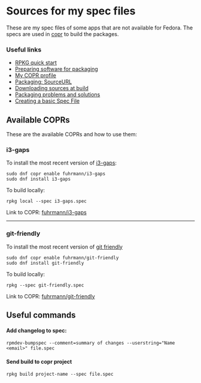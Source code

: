 # Sources for my spec files

These are my spec files of some apps that are not available for Fedora. The specs are used in [copr](https://copr.fedorainfracloud.org/coprs/fuhrmann) to build the packages.

### Useful links

* [RPKG quick start](https://docs.pagure.org/rpkg-util/quick_start.html#new-project)
* [Preparing software for packaging](https://rpm-packaging-guide.github.io/#preparing-software-for-packaging)
* [My COPR profile](https://copr.fedorainfracloud.org/coprs/fuhrmann)
* [Packaging: SourceURL](https://fedoraproject.org/wiki/Packaging:SourceURL)
* [Downloading sources at build](https://stackoverflow.com/questions/33177450/how-do-i-get-rpmbuild-to-download-all-of-the-sources-for-a-particular-spec)
* [Packaging problems and solutions](https://wiki.mageia.org/en/Packaging_problems_and_solutions)
* [Creating a basic Spec File](https://docs.fedoraproject.org/en-US/Fedora_Draft_Documentation/0.1/html/Packagers_Guide/sect-Packagers_Guide-Creating_a_Basic_Spec_File.html)

## Available COPRs

These are the available COPRs and how to use them:

### i3-gaps

To install the most recent version of [i3-gaps](https://github.com/Airblader/i3):

```
sudo dnf copr enable fuhrmann/i3-gaps
sudo dnf install i3-gaps
```

To build locally:

`rpkg local --spec i3-gaps.spec`

Link to COPR: [fuhrmann/i3-gaps](https://copr.fedorainfracloud.org/coprs/fuhrmann/i3-gaps)

--------------

### git-friendly

To install the most recent version of [git friendly](https://github.com/git-friendly/git-friendly)

```
sudo dnf copr enable fuhrmann/git-friendly
sudo dnf install git-friendly
```

To build locally:

`rpkg --spec git-friendly.spec`

Link to COPR: [fuhrmann/git-friendly](https://copr.fedorainfracloud.org/coprs/fuhrmann/git-friendly)


## Useful commands

#### Add changelog to spec:

`rpmdev-bumpspec --comment=summary of changes --userstring="Name <email>" file.spec`

#### Send build to copr project
`rpkg build project-name --spec file.spec`
